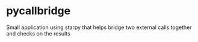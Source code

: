 pycallbridge
============

Small application using starpy that helps bridge two external calls together and checks on the results
